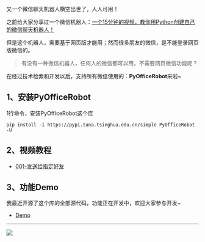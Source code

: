 又一个微信聊天机器人横空出世了，人人可用！


之前给大家分享过一个微信机器人：[一个15分钟的视频，教你用Python创建自己的微信聊天机器人！](http://t.cn/A66p30bI)

但是这个机器人，需要基于网页版才能用；然而很多朋友的微信，是不能登录网页版微信的。

> 有没有一种微信机器人，任何人的微信都可以用，不需要网页微信功能呢？


在经过技术检索和开发以后，支持所有微信使用的：**PyOfficeRobot**来啦~

## 1、安装PyOfficeRobot

1行命令，安装PyOfficeRobot这个库
```
pip install -i https://pypi.tuna.tsinghua.edu.cn/simple PyOfficeRobot -U
```

## 2、视频教程

- [001-发送给指定好友](https://www.bilibili.com/video/BV1Xa411u7yU)

## 3、功能Demo

我最近开源了这个库的全部源代码，功能正在开发中，欢迎大家参与开发~

- [Demo](https://github.com/CoderWanFeng/PyOfficeRobot/tree/main/demo)

---

![](https://www.python-office.com/api/img-cdn/python-office/find_excel_data/group.jpg)
